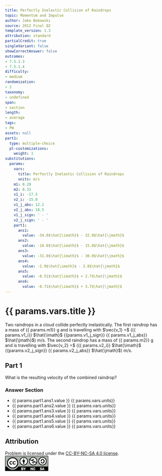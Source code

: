 ```yaml
---
title: Perfectly Inelastic Collision of Raindrops
topic: Momentum and Impulse
author: Jake Bobowski
source: 2012 Final Q2
template_version: 1.3
attribution: standard
partialCredit: true
singleVariant: false
showCorrectAnswer: false
outcomes:
- 7.5.1.3
- 7.5.1.4
difficulty:
- medium
randomization:
- 2
taxonomy:
- undefined
span:
- section
length:
- average
tags:
- PW
assets: null
part1:
  type: multiple-choice
  pl-customizations:
    weight: 1
substitutions:
  params:
    vars:
      title: Perfectly Inelastic Collision of Raindrops
      units: m/s
    m1: 0.29
    m2: 0.31
    v1_i: -17.5
    v2_i: -15.0
    v1_j_abs: 12.1
    v2_j_abs: 18.5
    v1_j_sign: ' - '
    v2_j_sign: ' - '
    part1:
      ans1:
        value: -34.0$\hat{\imath}$ - 32.0$\hat{\jmath}$
      ans2:
        value: -16.0$\hat{\imath}$ - 15.0$\hat{\jmath}$
      ans3:
        value: -31.0$\hat{\imath}$ - 30.0$\hat{\jmath}$
      ans4:
        value: -2.9$\hat{\imath}$ - 2.8$\hat{\jmath}$
      ans5:
        value: -0.51$\hat{\imath}$ + 2.7$\hat{\jmath}$
      ans6:
        value: -0.71$\hat{\imath}$ + 3.7$\hat{\jmath}$
---
```

# {{ params.vars.title }}
Two raindrops in a cloud collide perfectly inelastically. The first raindrop has a mass of {{ params.m1}} g and is travelling with $\vec{v_1} =$ ({{ params.v1_i}} $\hat{\imath}$ {{params.v1_j_sign}} {{ params.v1_j_abs}} $\hat{\jmath}$) m/s.
The second raindrop has a mass of {{ params.m2}} g and is travelling with $\vec{v_2} =$ ({{ params.v2_i}} $\hat{\imath}$ {{params.v2_j_sign}} {{ params.v2_j_abs}} $\hat{\jmath}$) m/s.

## Part 1

What is the resulting velocity of the combined raindrop?

### Answer Section

- {{ params.part1.ans1.value }} {{ params.vars.units}}
- {{ params.part1.ans2.value }} {{ params.vars.units}}
- {{ params.part1.ans3.value }} {{ params.vars.units}}
- {{ params.part1.ans4.value }} {{ params.vars.units}}
- {{ params.part1.ans5.value }} {{ params.vars.units}}
- {{ params.part1.ans6.value }} {{ params.vars.units}}

## Attribution

Problem is licensed under the [CC-BY-NC-SA 4.0 license](https://creativecommons.org/licenses/by-nc-sa/4.0/).<br> ![The Creative Commons 4.0 license requiring attribution-BY, non-commercial-NC, and share-alike-SA license.](https://raw.githubusercontent.com/firasm/bits/master/by-nc-sa.png)